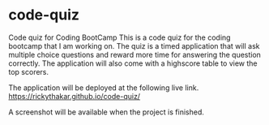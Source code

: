 # code-quiz
Code quiz for Coding BootCamp
This is a code quiz for the coding bootcamp that I am working on.
The quiz is a timed application that will ask multiple choice questions and reward more time for answering the question correctly.
The application will also come with a highscore table to view the top scorers.

The application will be deployed at the following live link.
https://rickythakar.github.io/code-quiz/

A screenshot will be available when the project is finished.